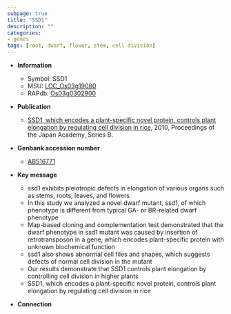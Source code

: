 ```yaml
---
subpage: true
title: "SSD1"
description: ""
categories:
- genes
tags: [root, dwarf, flower, stem, cell division]
---
```


* **Information**  
    + Symbol: SSD1  
    + MSU: [LOC_Os03g19080](http://rice.plantbiology.msu.edu/cgi-bin/ORF_infopage.cgi?orf=LOC_Os03g19080)  
    + RAPdb: [Os03g0302900](http://rapdb.dna.affrc.go.jp/viewer/gbrowse_details/irgsp1?name=Os03g0302900)  

* **Publication**  
    + [SSD1, which encodes a plant-specific novel protein, controls plant elongation by regulating cell division in rice](http://www.ncbi.nlm.nih.gov/pubmed?term=SSD1,+which+encodes+a+plant-specific+novel+protein,+controls+plant+elongation+by+regulating+cell+division+in+rice%5BTitle%5D), 2010, Proceedings of the Japan Academy, Series B.

* **Genbank accession number**  
    + [AB516771](http://www.ncbi.nlm.nih.gov/nuccore/AB516771)

* **Key message**  
    + ssd1 exhibits pleiotropic defects in elongation of various organs such as stems, roots, leaves, and flowers
    + In this study we analyzed a novel dwarf mutant, ssd1, of which phenotype is different from typical GA- or BR-related dwarf phenotype
    + Map-based cloning and complementation test demonstrated that the dwarf phenotype in ssd1 mutant was caused by insertion of retrotransposon in a gene, which encodes plant-specific protein with unknown biochemical function
    + ssd1 also shows abnormal cell files and shapes, which suggests defects of normal cell division in the mutant
    + Our results demonstrate that SSD1 controls plant elongation by controlling cell division in higher plants
    + SSD1, which encodes a plant-specific novel protein, controls plant elongation by regulating cell division in rice

* **Connection**  



